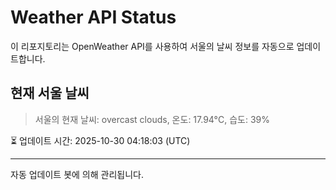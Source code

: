 
# Weather API Status

이 리포지토리는 OpenWeather API를 사용하여 서울의 날씨 정보를 자동으로 업데이트합니다.

## 현재 서울 날씨
> 서울의 현재 날씨: overcast clouds, 온도: 17.94°C, 습도: 39%

⏳ 업데이트 시간: 2025-10-30 04:18:03 (UTC)

---
자동 업데이트 봇에 의해 관리됩니다.
